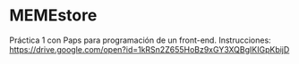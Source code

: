 # MEMEstore
Práctica 1 con Paps para programación de un front-end.
Instrucciones: https://drive.google.com/open?id=1kRSn2Z655HoBz9xGY3XQBgIKIGpKbijD
